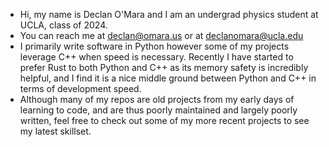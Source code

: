 - Hi, my name is Declan O'Mara and I am an undergrad physics student at UCLA, class of 2024.
- You can reach me at declan@omara.us or at declanomara@ucla.edu
- I primarily write software in Python however some of my projects leverage C++ when speed is necessary. Recently I have started to prefer Rust to both Python and C++ as its memory safety is incredibly helpful, and I find it is a nice middle ground between Python and C++ in terms of development speed.
- Although many of my repos are old projects from my early days of learning to code, and are thus poorly maintained and largely poorly written, feel free to check out some of my more recent projects to see my latest skillset. 
